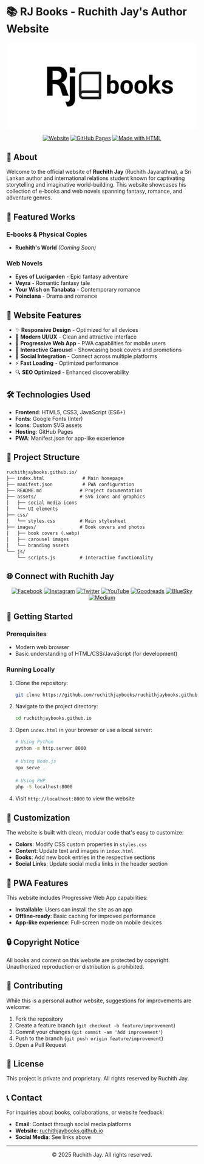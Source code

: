 # 📚 RJ Books - Ruchith Jay's Author Website

<div align="center">
  <img src="images/footer.png" alt="RJ Books Logo" width="500"/>
  
  [![Website](https://img.shields.io/website?url=https%3A//ruchithjaybooks.github.io&style=for-the-badge)](https://ruchithjaybooks.github.io)
  [![GitHub Pages](https://img.shields.io/badge/GitHub-Pages-blue?style=for-the-badge&logo=github)](https://pages.github.com/)
  [![Made with HTML](https://img.shields.io/badge/Made%20with-HTML%2FCSS%2FJS-orange?style=for-the-badge)](https://developer.mozilla.org/en-US/docs/Web/HTML)
</div>

## 🌟 About

Welcome to the official website of **Ruchith Jay** (Ruchith Jayarathna), a Sri Lankan author and international relations student known for captivating storytelling and imaginative world-building. This website showcases his collection of e-books and web novels spanning fantasy, romance, and adventure genres.

## 📖 Featured Works

### E-books & Physical Copies
- **Ruchith's World** *(Coming Soon)*

### Web Novels
- **Eyes of Lucigarden** - Epic fantasy adventure
- **Veyra** - Romantic fantasy tale
- **Your Wish on Tanabata** - Contemporary romance
- **Poinciana** - Drama and romance

## 🚀 Website Features

- ✨ **Responsive Design** - Optimized for all devices
- 🎨 **Modern UI/UX** - Clean and attractive interface
- 📱 **Progressive Web App** - PWA capabilities for mobile users
- 🔄 **Interactive Carousel** - Showcasing book covers and promotions
- 📱 **Social Integration** - Connect across multiple platforms
- ⚡ **Fast Loading** - Optimized performance
- 🔍 **SEO Optimized** - Enhanced discoverability

## 🛠️ Technologies Used

- **Frontend**: HTML5, CSS3, JavaScript (ES6+)
- **Fonts**: Google Fonts (Inter)
- **Icons**: Custom SVG assets
- **Hosting**: GitHub Pages
- **PWA**: Manifest.json for app-like experience

## 📁 Project Structure

```
ruchithjaybooks.github.io/
├── index.html              # Main homepage
├── manifest.json           # PWA configuration
├── README.md              # Project documentation
├── assets/                # SVG icons and graphics
│   ├── social media icons
│   └── UI elements
├── css/
│   └── styles.css         # Main stylesheet
├── images/                # Book covers and photos
│   ├── book covers (.webp)
│   ├── carousel images
│   └── branding assets
└── js/
    └── scripts.js         # Interactive functionality
```

## 🌐 Connect with Ruchith Jay

<div align="center">
  
[![Facebook](https://img.shields.io/badge/Facebook-1877F2?style=for-the-badge&logo=facebook&logoColor=white)](https://web.facebook.com/ruchithjay/)
[![Instagram](https://img.shields.io/badge/Instagram-E4405F?style=for-the-badge&logo=instagram&logoColor=white)](https://www.instagram.com/ruchithjay/)
[![Twitter](https://img.shields.io/badge/Twitter-1DA1F2?style=for-the-badge&logo=twitter&logoColor=white)](https://x.com/ruchithjay1)
[![YouTube](https://img.shields.io/badge/YouTube-FF0000?style=for-the-badge&logo=youtube&logoColor=white)](https://www.youtube.com/@ruchith_jay)
[![Goodreads](https://img.shields.io/badge/Goodreads-372213?style=for-the-badge&logo=goodreads&logoColor=white)](https://www.goodreads.com/ruchithjay)
[![BlueSky](https://img.shields.io/badge/BlueSky-00A8E8?style=for-the-badge&logo=bluesky&logoColor=white)](https://bsky.app/profile/ruchithjay.github.io)
[![Medium](https://img.shields.io/badge/Medium-12100E?style=for-the-badge&logo=medium&logoColor=white)](https://medium.com/@ruchithjay)

</div>

## 🚀 Getting Started

### Prerequisites
- Modern web browser
- Basic understanding of HTML/CSS/JavaScript (for development)

### Running Locally
1. Clone the repository:
   ```bash
   git clone https://github.com/ruchithjaybooks/ruchithjaybooks.github.io.git
   ```

2. Navigate to the project directory:
   ```bash
   cd ruchithjaybooks.github.io
   ```

3. Open `index.html` in your browser or use a local server:
   ```bash
   # Using Python
   python -m http.server 8000
   
   # Using Node.js
   npx serve .
   
   # Using PHP
   php -S localhost:8000
   ```

4. Visit `http://localhost:8000` to view the website

## 🎨 Customization

The website is built with clean, modular code that's easy to customize:

- **Colors**: Modify CSS custom properties in `styles.css`
- **Content**: Update text and images in `index.html`
- **Books**: Add new book entries in the respective sections
- **Social Links**: Update social media links in the header section

## 📱 PWA Features

This website includes Progressive Web App capabilities:

- **Installable**: Users can install the site as an app
- **Offline-ready**: Basic caching for improved performance
- **App-like experience**: Full-screen mode on mobile devices

## 🔒 Copyright Notice

All books and content on this website are protected by copyright. Unauthorized reproduction or distribution is prohibited.

## 🤝 Contributing

While this is a personal author website, suggestions for improvements are welcome:

1. Fork the repository
2. Create a feature branch (`git checkout -b feature/improvement`)
3. Commit your changes (`git commit -am 'Add improvement'`)
4. Push to the branch (`git push origin feature/improvement`)
5. Open a Pull Request

## 📄 License

This project is private and proprietary. All rights reserved by Ruchith Jay.

## 📞 Contact

For inquiries about books, collaborations, or website feedback:

- **Email**: Contact through social media platforms
- **Website**: [ruchithjaybooks.github.io](https://ruchithjaybooks.github.io)
- **Social Media**: See links above

---

<div align="center">
  <p>© 2025 Ruchith Jay. All rights reserved.</p>
</div>